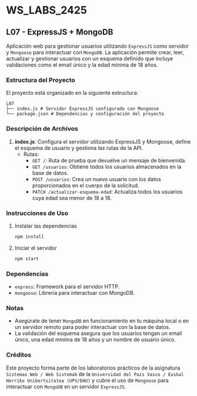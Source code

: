 # WS_LABS_2425
## L07 - ExpressJS + MongoDB

Aplicación web para gestionar usuarios utilizando `ExpressJS` como servidor y `Mongoose` para interactuar con `MongoDB`. La aplicación permite crear, leer, actualizar y gestionar usuarios con un esquema definido que incluye validaciones como el email único y la edad mínima de 18 años.

### Estructura del Proyecto

El proyecto está organizado en la siguiente estructura:

```
L07
├── index.js # Servidor ExpressJS configurado con Mongoose
└── package.json # Dependencias y configuración del proyecto
```

### Descripción de Archivos
1. **index.js**: Configura el servidor utilizando ExpressJS y Mongoose, define el esquema de usuario y gestiona las rutas de la API.
    - Rutas:
        - `GET /`: Ruta de prueba que devuelve un mensaje de bienvenida.
        - `GET /usuarios`: Obtiene todos los usuarios almacenados en la base de datos.
        - `POST /usuarios`: Crea un nuevo usuario con los datos proporcionados en el cuerpo de la solicitud.
        - `PATCH /actualizar-esquema-edad`: Actualiza todos los usuarios cuya edad sea menor de 18 a 18.

### Instrucciones de Uso

1. Instalar las dependencias
    ```sh
    npm install
    ```
2. Iniciar el servidor
    ```sh
    npm start
    ```

### Dependencias
- `express`: Framework para el servidor HTTP.
- `mongoose`: Librería para interactuar con MongoDB.

### Notas
- Asegúrate de tener `MongoDB` en funcionamiento en tu máquina local o en un servidor remoto para poder interactuar con la base de datos.
- La validación del esquema asegura que los usuarios tengan un email único, una edad mínima de 18 años y un nombre de usuario único.

### Créditos
Este proyecto forma parte de los laboratorios prácticos de la asignatura `Sistemas Web / Web Sistemak` de la `Universidad del País Vasco / Euskal Herriko Unibertsitatea (UPV/EHU)` y cubre el uso de `Mongoose` para interactuar con `MongoDB` en un servidor `ExpressJS`.